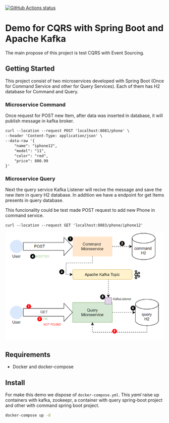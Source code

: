 <p align="left">
  <a href="https://github.com/drubioa/demo-cqrs-kafka/actions"><img alt="GitHub Actions status" src="https://github.com/actions/setup-java/workflows/Main%20workflow/badge.svg"></a>
</p>


# Demo for CQRS with Spring Boot and Apache Kafka
The main propose of this project is test CQRS with Event Sourcing.  

## Getting Started

This project consist of two microservices developed with Spring Boot (Once for Command Service and other for Query Services). Each of them has H2 database for Command and Query. 

### Microservice Command
Once request for POST new Item, after data was inserted in database, it will publish message in kafka broker. 
```
curl --location --request POST 'localhost:8081/phone' \
--header 'Content-Type: application/json' \
--data-raw '{
    "name": "iphone12",
    "model": "11",
    "color": "red",
    "price": 800.99
}'
```
### Microservice Query
Next the query service Kafka Listener will recive the message and save the new item in query H2 database. 
In addition we have a endpoint for get Items presents in query database.

This funcionality could be test made POST request to add new Phone in command service.
```
curl --location --request GET 'localhost:8083/phone/iphone12'
```

![Screenshot](resources/diagram.png)

## Requirements
* Docker and docker-compose

## Install
For make this demo we dispose of `docker-compose.yml`. This *yaml* raise up containers with kafka, zookeepr, a container with query spring-boot project and other with command spring boot project.
```bash
docker-compose up -d
```

